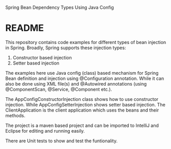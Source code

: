 Spring Bean Dependency Types Using Java Config

README
======

This repository contains code examples for different types of bean injection in Spring. Broadly, Spring supports these injection types:

1. Constructor based injection
2. Setter based injection

The examples here use Java config (class) based mechanism for Spring Bean definition and injection using @Configuration annotation. While it can also be done using XML file(s) and @Autowired annotations (using @ComponentScan, @Service, @Component etc.).

The AppConfigConstructorInjection class shows how to use constructor injection. While AppConfigSetterInjection shows setter based injection. The ClientApplication is the client application which uses the beans and their methods.

The project is a maven based project and can be imported to IntelliJ and Eclipse for editing and running easily.

There are Unit tests to show and test the funtionality.
